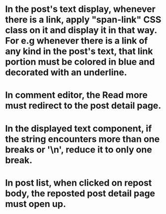 # In the post's text display, whenever there is a link, apply "span-link" CSS class on it and display it in that way. For e.g whenever there is a link of any kind in the post's text, that link portion must be colored in blue and decorated with an underline.
# In comment editor, the Read more must redirect to the post detail page.
# In the displayed text component, if the string encounters more than one breaks or '\n', reduce it to only one break.
# In post list, when clicked on repost body, the reposted post detail page must open up.